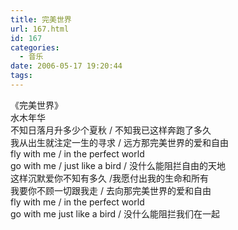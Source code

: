 ```yaml
---
title: 完美世界
url: 167.html
id: 167
categories:
  - 音乐
date: 2006-05-17 19:20:44
tags:
---
```


《完美世界》  
水木年华  
不知日落月升多少个夏秋 / 不知我已这样奔跑了多久  
我从出生就注定一生的寻求 / 远方那完美世界的爱和自由  
fly with me / in the perfect world  
go with me / just like a bird / 没什么能阻拦自由的天地  
这样沉默爱你不知有多久 /我愿付出我的生命和所有  
我要你不顾一切跟我走 / 去向那完美世界的爱和自由  
fly with me / in the perfect world  
go with me just like a bird / 没什么能阻拦我们在一起